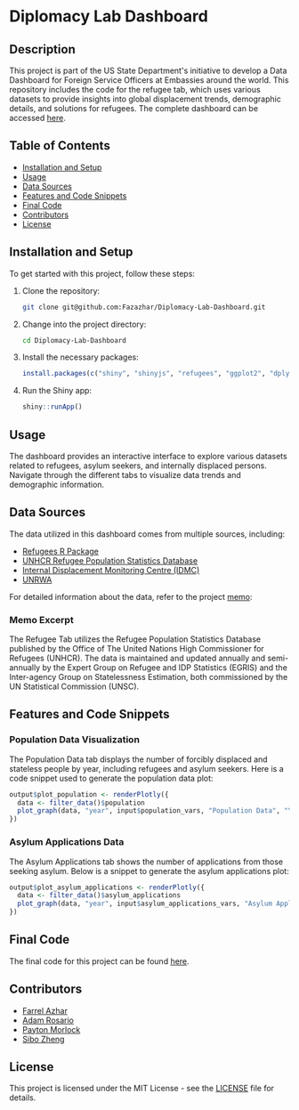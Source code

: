 # Diplomacy Lab Dashboard

## Description

This project is part of the US State Department's initiative to develop a Data Dashboard for Foreign Service Officers at Embassies around the world. This repository includes the code for the refugee tab, which uses various datasets to provide insights into global displacement trends, demographic details, and solutions for refugees. The complete dashboard can be accessed [here](https://kylehandley.shinyapps.io/DipLabDashboard/).

## Table of Contents

- [Installation and Setup](#installation-and-setup)
- [Usage](#usage)
- [Data Sources](#data-sources)
- [Features and Code Snippets](#features-and-code-snippets)
- [Final Code](#final-code)
- [Contributors](#contributors)
- [License](#license)

## Installation and Setup

To get started with this project, follow these steps:

1. Clone the repository:
    ```sh
    git clone git@github.com:Fazazhar/Diplomacy-Lab-Dashboard.git
    ```

2. Change into the project directory:
    ```sh
    cd Diplomacy-Lab-Dashboard
    ```

3. Install the necessary packages:
    ```r
    install.packages(c("shiny", "shinyjs", "refugees", "ggplot2", "dplyr", "shinydashboard", "plotly", "tidyr", "scales"))
    ```

4. Run the Shiny app:
    ```r
    shiny::runApp()
    ```

## Usage

The dashboard provides an interactive interface to explore various datasets related to refugees, asylum seekers, and internally displaced persons. Navigate through the different tabs to visualize data trends and demographic information.

## Data Sources

The data utilized in this dashboard comes from multiple sources, including:

- [Refugees R Package](https://github.com/PopulationStatistics/refugees)
- [UNHCR Refugee Population Statistics Database](https://www.unhcr.org/refugee-statistics/methodology/)
- [Internal Displacement Monitoring Centre (IDMC)](https://www.internal-displacement.org/)
- [UNRWA](https://www.unrwa.org/)

For detailed information about the data, refer to the project [memo](https://github.com/Fazazhar/Diplomacy-Lab-Dashboard/blob/main/memo/GPGN_490_group7_refugee_tab_memo.pdf):

### Memo Excerpt

The Refugee Tab utilizes the Refugee Population Statistics Database published by the Office of The United Nations High Commissioner for Refugees (UNHCR). The data is maintained and updated annually and semi-annually by the Expert Group on Refugee and IDP Statistics (EGRIS) and the Inter-agency Group on Statelessness Estimation, both commissioned by the UN Statistical Commission (UNSC).

## Features and Code Snippets

### Population Data Visualization

The Population Data tab displays the number of forcibly displaced and stateless people by year, including refugees and asylum seekers. Here is a code snippet used to generate the population data plot:

```r
output$plot_population <- renderPlotly({
  data <- filter_data()$population
  plot_graph(data, "year", input$population_vars, "Population Data", "Year", "Number of People", input$population_vars)
})
```

### Asylum Applications Data

The Asylum Applications tab shows the number of applications from those seeking asylum. Below is a snippet to generate the asylum applications plot:

```r
output$plot_asylum_applications <- renderPlotly({
  data <- filter_data()$asylum_applications
  plot_graph(data, "year", input$asylum_applications_vars, "Asylum Applications Data", "Year", "Number of Applications", input$asylum_applications_vars)
})
```

## Final Code

The final code for this project can be found [here](https://github.com/Fazazhar/Diplomacy-Lab-Dashboard/blob/main/g7_final_dashboard/g7_dashboard_final_acled.R).

## Contributors
- [Farrel Azhar](https://www.linkedin.com/in/farrel-azhar-6b8179236/)
- [Adam Rosario](https://www.linkedin.com/in/adam-rosario/)
- [Payton Morlock](https://www.linkedin.com/in/payton-morlock-b474721b5/)
- [Sibo Zheng](https://www.linkedin.com/in/sibo-zheng-9b83b9248/)

## License

This project is licensed under the MIT License - see the [LICENSE](https://github.com/Fazazhar/Diplomacy-Lab-Dashboard/blob/main/LICENSE.md) file for details.